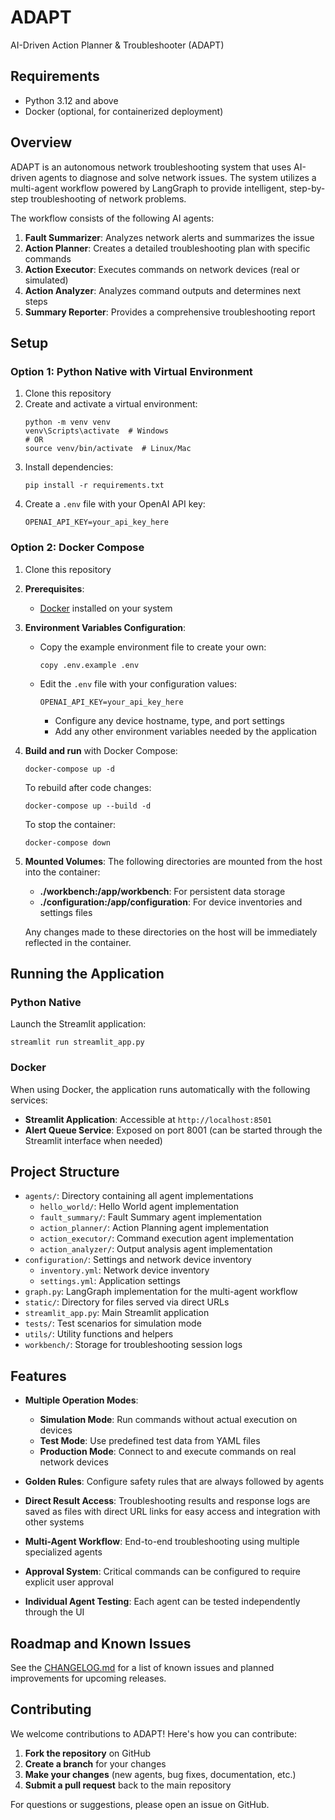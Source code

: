 # ADAPT

AI-Driven Action Planner & Troubleshooter (ADAPT)

## Requirements

- Python 3.12 and above
- Docker (optional, for containerized deployment)

## Overview

ADAPT is an autonomous network troubleshooting system that uses AI-driven agents to diagnose and solve network issues. The system utilizes a multi-agent workflow powered by LangGraph to provide intelligent, step-by-step troubleshooting of network problems.

The workflow consists of the following AI agents:

1. **Fault Summarizer**: Analyzes network alerts and summarizes the issue
2. **Action Planner**: Creates a detailed troubleshooting plan with specific commands
3. **Action Executor**: Executes commands on network devices (real or simulated)
4. **Action Analyzer**: Analyzes command outputs and determines next steps
5. **Summary Reporter**: Provides a comprehensive troubleshooting report

## Setup

### Option 1: Python Native with Virtual Environment

1. Clone this repository
2. Create and activate a virtual environment:
   ```
   python -m venv venv
   venv\Scripts\activate  # Windows
   # OR
   source venv/bin/activate  # Linux/Mac
   ```
3. Install dependencies:
   ```
   pip install -r requirements.txt
   ```
4. Create a `.env` file with your OpenAI API key:
   ```
   OPENAI_API_KEY=your_api_key_here
   ```

### Option 2: Docker Compose

1. Clone this repository

2. **Prerequisites**:
   - [Docker](https://www.docker.com/get-started) installed on your system

3. **Environment Variables Configuration**:
   - Copy the example environment file to create your own:
     ```
     copy .env.example .env
     ```
   - Edit the `.env` file with your configuration values:
     ```
     OPENAI_API_KEY=your_api_key_here
     ```
     - Configure any device hostname, type, and port settings
     - Add any other environment variables needed by the application

4. **Build and run** with Docker Compose:
   ```
   docker-compose up -d
   ```
   
   To rebuild after code changes:
   ```
   docker-compose up --build -d
   ```
   
   To stop the container:
   ```
   docker-compose down
   ```

5. **Mounted Volumes**:
   The following directories are mounted from the host into the container:
   - **./workbench:/app/workbench**: For persistent data storage
   - **./configuration:/app/configuration**: For device inventories and settings files

   Any changes made to these directories on the host will be immediately reflected in the container.

## Running the Application

### Python Native
Launch the Streamlit application:

```
streamlit run streamlit_app.py
```

### Docker
When using Docker, the application runs automatically with the following services:

- **Streamlit Application**: Accessible at `http://localhost:8501`
- **Alert Queue Service**: Exposed on port 8001 (can be started through the Streamlit interface when needed)

## Project Structure

- `agents/`: Directory containing all agent implementations
  - `hello_world/`: Hello World agent implementation
  - `fault_summary/`: Fault Summary agent implementation
  - `action_planner/`: Action Planning agent implementation
  - `action_executor/`: Command execution agent implementation
  - `action_analyzer/`: Output analysis agent implementation
- `configuration/`: Settings and network device inventory
  - `inventory.yml`: Network device inventory
  - `settings.yml`: Application settings
- `graph.py`: LangGraph implementation for the multi-agent workflow
- `static/`: Directory for files served via direct URLs
- `streamlit_app.py`: Main Streamlit application
- `tests/`: Test scenarios for simulation mode
- `utils/`: Utility functions and helpers
- `workbench/`: Storage for troubleshooting session logs

## Features

- **Multiple Operation Modes**:
  - **Simulation Mode**: Run commands without actual execution on devices
  - **Test Mode**: Use predefined test data from YAML files
  - **Production Mode**: Connect to and execute commands on real network devices

- **Golden Rules**: Configure safety rules that are always followed by agents

- **Direct Result Access**: Troubleshooting results and response logs are saved as files with direct URL links for easy access and integration with other systems

- **Multi-Agent Workflow**: End-to-end troubleshooting using multiple specialized agents

- **Approval System**: Critical commands can be configured to require explicit user approval

- **Individual Agent Testing**: Each agent can be tested independently through the UI

## Roadmap and Known Issues

See the [CHANGELOG.md](./CHANGELOG.md) for a list of known issues and planned improvements for upcoming releases.

## Contributing

We welcome contributions to ADAPT! Here's how you can contribute:

1. **Fork the repository** on GitHub
2. **Create a branch** for your changes
3. **Make your changes** (new agents, bug fixes, documentation, etc.)
4. **Submit a pull request** back to the main repository

For questions or suggestions, please open an issue on GitHub.

